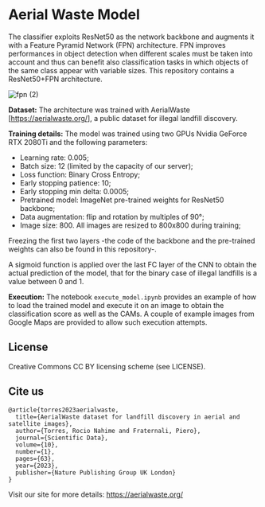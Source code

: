 # Aerial Waste Model

The classifier exploits ResNet50 as the network backbone and augments it with a Feature Pyramid Network (FPN) architecture. FPN improves performances in object detection when  different scales must be taken into account and thus can benefit also classification tasks in which objects of the same class appear with variable sizes.
This repository contains a ResNet50+FPN architecture.

![fpn (2)](https://user-images.githubusercontent.com/62382874/135090779-132cbc65-4ea1-4b2b-bad2-f8bc19bd00b8.png)

**Dataset:** The architecture was trained with AerialWaste [https://aerialwaste.org/], a public dataset for illegal landfill discovery.

**Training details:** The model was trained using two GPUs Nvidia GeForce RTX 2080Ti and the following parameters:
- Learning rate: 0.005;
- Batch size: 12 (limited by the capacity of our server);
- Loss function: Binary Cross Entropy;
- Early stopping patience: 10;
- Early stopping min delta: 0.0005;
- Pretrained model: ImageNet pre-trained weights for ResNet50 backbone;
- Data augmentation: flip and rotation by multiples of 90°;
- Image size: 800. All images are resized to 800x800 during training;

Freezing the first two layers -the code of the backbone and the pre-trained weights can also be found in this repository-. 

A sigmoid function is applied over the last FC layer of the CNN to obtain the actual prediction of the model, that for the binary case of illegal landfills is a value between 0 and 1. 

**Execution:** The notebook `execute_model.ipynb` provides an example of how to load the trained model and execute it on an image to obtain the classification score as well as the CAMs. A couple of example images from Google Maps are provided to allow such execution attempts.

## License
Creative Commons CC BY licensing scheme (see LICENSE). 

## Cite us
```
@article{torres2023aerialwaste,
  title={AerialWaste dataset for landfill discovery in aerial and satellite images},
  author={Torres, Rocio Nahime and Fraternali, Piero},
  journal={Scientific Data},
  volume={10},
  number={1},
  pages={63},
  year={2023},
  publisher={Nature Publishing Group UK London}
}
```
Visit our site for more details: https://aerialwaste.org/
